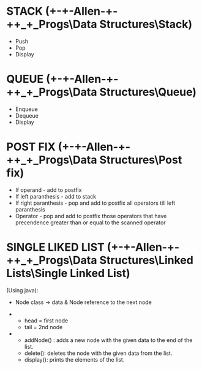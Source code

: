 # STACK   (\+-+-Allen-+-+\+_+_Progs\Data Structures\Stack)
* Push
* Pop
* Display

# QUEUE  (\+-+-Allen-+-+\+_+_Progs\Data Structures\Queue)
* Enqueue
* Dequeue
* Display

# POST FIX  (\+-+-Allen-+-+\+_+_Progs\Data Structures\Post fix)
* If operand - add to postfix
* If left paranthesis - add to stack
* If right paranthesis - pop and add to postfix all operators till left paranthesis
* Operator - pop and add to postfix those operators that have precendence greater than or equal to the scanned operator

# SINGLE LIKED LIST (\+-+-Allen-+-+\+_+_Progs\Data Structures\Linked Lists\Single Linked List)
 (Using java):
* Node class -> data & Node reference to the next node
* 
    - head = first node
    - tail = 2nd node

* 
    - addNode() : adds a new node with the given data to the end of the list.
    - delete(): deletes the node with the given data from the list.
    - display(): prints the elements of the list.